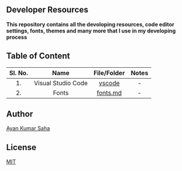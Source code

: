 ## Developer Resources
**This repository contains all the devoloping resources, code editor settings, fonts, themes and many more that I use in my developing process**

## Table of Content

| Sl. No. | Name | File/Folder | Notes |
|:---:|:---:| :---: | :---: |
| 1. | Visual Studio Code | [vscode](vscode) | - |
| 2. | Fonts | [fonts.md](fonts.md) | - |

## Author
[Ayan Kumar Saha](https://www.linkedin.com/in/ayankumarsaha/)

## License
[MIT](LICENSE)